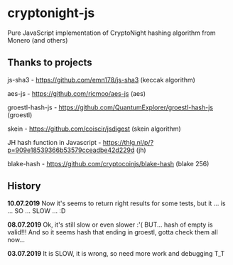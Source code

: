 # cryptonight-js
Pure JavaScript implementation of CryptoNight hashing algorithm from Monero (and others)

## Thanks to projects
js-sha3 - https://github.com/emn178/js-sha3 (keccak algorithm)

aes-js - https://github.com/ricmoo/aes-js (aes)

groestl-hash-js - https://github.com/QuantumExplorer/groestl-hash-js (groestl)

skein - https://github.com/coiscir/jsdigest (skein algorithm)

JH hash function in Javascript - https://thlg.nl/p/?p=909e18539366b53579cceadbe42d229d (jh)

blake-hash - https://github.com/cryptocoinjs/blake-hash (blake 256)

## History
**10.07.2019** Now it's seems to return right results for some tests, but it ... is ... SO ... SLOW ... :D

**08.07.2019** Ok, it's still slow or even slower :'( BUT... hash of empty is valid!!!  And so it seems hash that ending in groestl, gotta check them all now...

**03.07.2019** It is SLOW, it is wrong, so need more work and debugging T_T 
